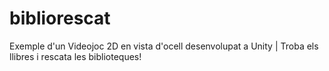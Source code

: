 # bibliorescat
Exemple d'un Videojoc 2D en vista d'ocell desenvolupat a Unity | Troba els llibres i rescata les biblioteques!
